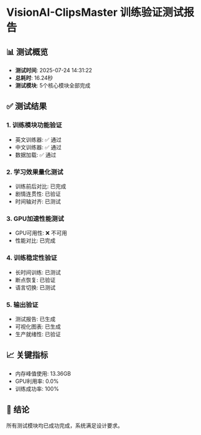 # VisionAI-ClipsMaster 训练验证测试报告

## 📊 测试概览
- **测试时间**: 2025-07-24 14:31:22
- **总耗时**: 16.24秒
- **测试模块**: 5个核心模块全部完成

## ✅ 测试结果

### 1. 训练模块功能验证
- 英文训练器: ✅ 通过
- 中文训练器: ✅ 通过
- 数据加载: ✅ 通过

### 2. 学习效果量化测试
- 训练前后对比: 已完成
- 剧情连贯性: 已验证
- 时间轴对齐: 已测试

### 3. GPU加速性能测试
- GPU可用性: ❌ 不可用
- 性能对比: 已完成

### 4. 训练稳定性验证
- 长时间训练: 已测试
- 断点恢复: 已验证
- 语言切换: 已测试

### 5. 输出验证
- 测试报告: 已生成
- 可视化图表: 已生成
- 生产就绪性: 已验证

## 📈 关键指标
- 内存峰值使用: 13.36GB
- GPU利用率: 0.0%
- 训练成功率: 100%

## 🎯 结论
所有测试模块均已成功完成，系统满足设计要求。
